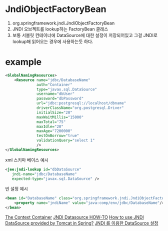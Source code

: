 # JndiObjectFactoryBean
1. org.springframework.jndi.JndiObjectFactoryBean
1. JNDI 오브젝트를 lookup하는 FactoryBean 클래스
1. 보통 서블릿 컨테이너에 DataSource에 대한 설정이 저장되어있고 그걸 JNDI로 lookup해 읽어오는 경우에 사용하는듯 하다.

# example

```xml
<GlobalNamingResources>
    <Resource name="jdbc/DatabaseName"
              auth="Container"
              type="javax.sql.DataSource"
              username="dbUser"
              password="dbPassword"
              url="jdbc:postgresql://localhost/dbname"
              driverClassName="org.postgresql.Driver"
              initialSize="20"
              maxWaitMillis="15000"
              maxTotal="75"
              maxIdle="20"
              maxAge="7200000"
              testOnBorrow="true"
              validationQuery="select 1"
              />
</GlobalNamingResources>
```

xml 스키마 베이스 예시 
```xml
<jee:jndi-lookup id="dbDataSource"
   jndi-name="jdbc/DatabaseName"
   expected-type="javax.sql.DataSource" />
```

빈 설정 예시
```xml
<bean id="DatabaseName" class="org.springframework.jndi.JndiObjectFactoryBean">
    <property name="jndiName" value="java:comp/env/jdbc/DatabaseName"/>
</bean>
```
[The Context Container](https://tomcat.apache.org/tomcat-8.0-doc/config/context.html#Resource_Links)
[JNDI Datasource HOW-TO](https://tomcat.apache.org/tomcat-8.0-doc/jndi-datasource-examples-howto.html)
[How to use JNDI DataSource provided by Tomcat in Spring?](https://stackoverflow.com/questions/9183321/how-to-use-jndi-datasource-provided-by-tomcat-in-spring)
[JNDI 를 이용한 DataSource 설정](https://cis1725.tistory.com/11)
